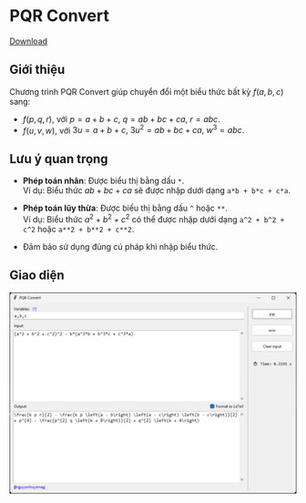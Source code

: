 # PQR Convert

[Download](https://github.com/nguyenhuyenag/pqr_convert/releases/)

## Giới thiệu
Chương trình PQR Convert giúp chuyển đổi một biểu thức bất kỳ $f(a, b, c)$ sang:
- $f(p, q, r),$ với $p = a + b + c, \ q = ab + bc + ca, \ r = abc.$
- $f(u, v, w),$ với $3u = a + b + c, \ 3u^2 = ab + bc + ca, \ w^3 = abc.$

## Lưu ý quan trọng
- **Phép toán nhân**: Được biểu thị bằng dấu `*`.  
   Ví dụ: Biểu thức $ab + bc + ca$ sẽ được nhập dưới dạng `a*b + b*c + c*a`.

- **Phép toán lũy thừa**: Được biểu thị bằng dấu `^` hoặc `**`.  
   Ví dụ: Biểu thức $a^2 + b^2 + c^2$ có thể được nhập dưới dạng `a^2 + b^2 + c^2` hoặc `a**2 + b**2 + c**2`.

- Đảm bảo sử dụng đúng cú pháp khi nhập biểu thức.

## Giao diện

![Giao diện Form](https://github.com/nguyenhuyenag/pqr_convert/blob/main/screenshots/form.png?raw=true)
